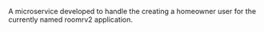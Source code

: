 A microservice developed to handle the creating a homeowner user for the currently named roomrv2 application. 


